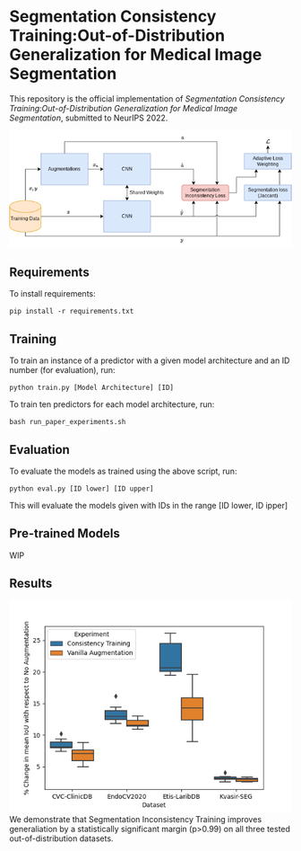 
# Segmentation Consistency Training:Out-of-Distribution Generalization for Medical Image Segmentation

This repository is the official implementation of _Segmentation Consistency Training:Out-of-Distribution Generalization for Medical Image Segmentation_, submitted to NeurIPS 2022.

![method](https://github.com/BirkTorpmannHagen/SegmentationConsistencyTraining/blob/master/consistency_training.png)
## Requirements

To install requirements:

```setup
pip install -r requirements.txt
```


## Training

To train an instance of a predictor with a given model architecture and an ID number (for evaluation), run:

```train
python train.py [Model Architecture] [ID]
```
To train ten predictors for each model architecture, run:
```trainall
bash run_paper_experiments.sh
```

## Evaluation

To evaluate the models as trained using the above script, run:

```eval
python eval.py [ID lower] [ID upper]
```
This will evaluate the models given with IDs in the range [ID lower, ID ipper]

## Pre-trained Models

WIP
## Results
![improvements](https://github.com/BirkTorpmannHagen/SegmentationConsistencyTraining/blob/master/consistency_training_percent.png)
We demonstrate that Segmentation Inconsistency Training improves generaliation by a statistically significant margin (p>0.99) on all three tested out-of-distribution datasets.
